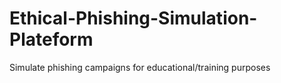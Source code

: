 # Ethical-Phishing-Simulation-Plateform
Simulate phishing campaigns for educational/training purposes
